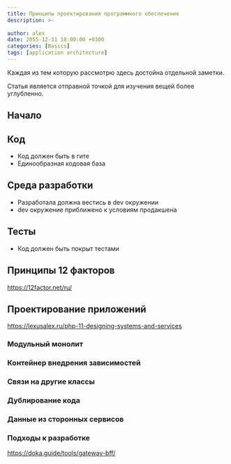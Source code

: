 ```yaml
---
title: Принципы проектирования программного обеспечения
description: >-
  
author: alex
date: 2055-12-31 18:00:00 +0300
categories: [Basics]
tags: [application architecture]
---
```


Каждая из тем которую рассмотрю здесь достойна отдельной заметки.

Статья является отправной точкой для изучения вещей более углубленно.

## Начало

## Код

- Код должен быть в гите
- Единообразная кодовая база

## Среда разработки

- Разработала должна вестись в dev окружении
- dev окружение приближено к условиям продакшена

## Тесты

- Код должен быть покрыт тестами

## Принципы 12 факторов
https://12factor.net/ru/
## Проектирование приложений
https://lexusalex.ru/php-11-designing-systems-and-services
### Модульный монолит
### Контейнер внедрения зависимостей
### Связи на другие классы
### Дублирование кода
### Данные из сторонных сервисов

### Подходы к разработке

https://doka.guide/tools/gateway-bff/



